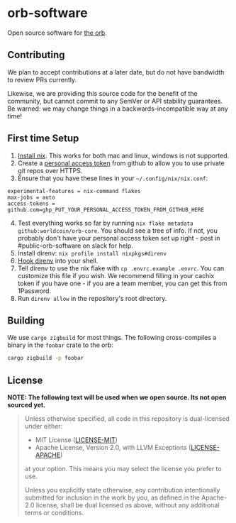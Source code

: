 # orb-software
Open source software for [the orb](https://worldcoin.org/blog/engineering/opening-orb-look-inside-worldcoin-biometric-imaging-device).

## Contributing

We plan to accept contributions at a later date, but do not have bandwidth to review PRs
currently. 

Likewise, we are providing this source code for the benefit of the community, but cannot
commit to any SemVer or API stability guarantees. Be warned: we may change things in a
backwards-incompatible way at any time!

## First time Setup

1. [Install nix][nix]. This works for both mac and linux, windows is not supported.
2. Create a [personal access token][PAC] from github to allow you to use private git repos over HTTPS.
3. Ensure that you have these lines in your `~/.config/nix/nix.conf`:
```
experimental-features = nix-command flakes
max-jobs = auto
access-tokens = github.com=ghp_PUT_YOUR_PERSONAL_ACCESS_TOKEN_FROM_GITHUB_HERE
```
4. Test everything works so far by running `nix flake metadata github:worldcoin/orb-core`. You should see a tree of info. If not, you probably don't have your personal access token set up right - post in #public-orb-software on slack for help.
5. Install direnv: `nix profile install nixpkgs#direnv`
6. [Hook direnv](https://direnv.net/docs/hook.html) into your shell.
7. Tell direnv to use the nix flake with `cp .envrc.example .envrc`. You can customize this file if you wish. We recommend filling in your cachix token if you have one - if you are a team member, you can get this from 1Password.
8. Run `direnv allow` in the repository's root directory.

## Building

We use `cargo zigbuild` for most things. The following cross-compiles a binary
in the `foobar` crate to the orb:
```bash
cargo zigbuild -p foobar
```

## License
**NOTE: The following text will be used when we open source. Its not open sourced yet.**

> Unless otherwise specified, all code in this repository is dual-licensed under either:
> - MIT License ([LICENSE-MIT](LICENSE-MIT))
> - Apache License, Version 2.0, with LLVM Exceptions ([LICENSE-APACHE](LICENSE-APACHE))
>
> at your option. This means you may select the license you prefer to use.
>
> Unless you explicitly state otherwise, any contribution intentionally submitted for inclusion
> in the work by you, as defined in the Apache-2.0 license, shall be dual licensed as above,
> without any additional terms or conditions.

[nix]: https://nixos.org/download.html
[PAC]: https://docs.github.com/en/authentication/keeping-your-account-and-data-secure/managing-your-personal-access-tokens#creating-a-personal-access-token-classic
